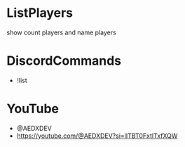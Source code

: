 # ListPlayers
show count players and name players

# DiscordCommands
- !list

# YouTube
- @AEDXDEV
- https://youtube.com/@AEDXDEV?si=lITBT0FxtITxfXQW
